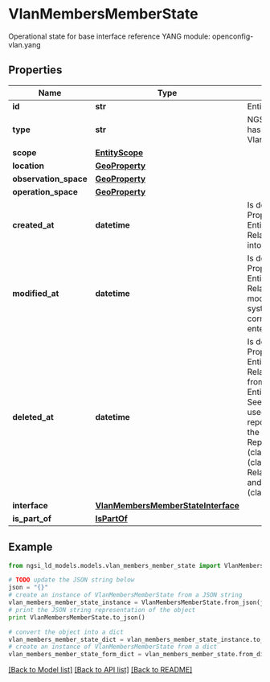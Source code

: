 # VlanMembersMemberState

Operational state for base interface reference  YANG module: openconfig-vlan.yang 

## Properties

Name | Type | Description | Notes
------------ | ------------- | ------------- | -------------
**id** | **str** | Entity id.  | [optional] 
**type** | **str** | NGSI-LD Entity identifier. It has to be VlanMembersMemberState. | [default to 'VlanMembersMemberState']
**scope** | [**EntityScope**](EntityScope.md) |  | [optional] 
**location** | [**GeoProperty**](GeoProperty.md) |  | [optional] 
**observation_space** | [**GeoProperty**](GeoProperty.md) |  | [optional] 
**operation_space** | [**GeoProperty**](GeoProperty.md) |  | [optional] 
**created_at** | **datetime** | Is defined as the temporal Property at which the Entity, Property or Relationship was entered into an NGSI-LD system.  | [optional] [readonly] 
**modified_at** | **datetime** | Is defined as the temporal Property at which the Entity, Property or Relationship was last modified in an NGSI-LD system, e.g. in order to correct a previously entered incorrect value.  | [optional] [readonly] 
**deleted_at** | **datetime** | Is defined as the temporal Property at which the Entity, Property or Relationship was deleted from an NGSI-LD system.  Entity deletion timestamp. See clause 4.8 It is only used in notifications reporting deletions and in the Temporal Representation of Entities (clause 4.5.6), Properties (clause 4.5.7), Relationships (clause 4.5.8) and LanguageProperties (clause 5.2.32).  | [optional] [readonly] 
**interface** | [**VlanMembersMemberStateInterface**](VlanMembersMemberStateInterface.md) |  | [optional] 
**is_part_of** | [**IsPartOf**](IsPartOf.md) |  | 

## Example

```python
from ngsi_ld_models.models.vlan_members_member_state import VlanMembersMemberState

# TODO update the JSON string below
json = "{}"
# create an instance of VlanMembersMemberState from a JSON string
vlan_members_member_state_instance = VlanMembersMemberState.from_json(json)
# print the JSON string representation of the object
print VlanMembersMemberState.to_json()

# convert the object into a dict
vlan_members_member_state_dict = vlan_members_member_state_instance.to_dict()
# create an instance of VlanMembersMemberState from a dict
vlan_members_member_state_form_dict = vlan_members_member_state.from_dict(vlan_members_member_state_dict)
```
[[Back to Model list]](../README.md#documentation-for-models) [[Back to API list]](../README.md#documentation-for-api-endpoints) [[Back to README]](../README.md)



